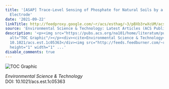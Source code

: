 ```yaml
---
title: '[ASAP] Trace-Level Sensing of Phosphate for Natural Soils by a Nano-Screen-Printed
  Electrode'
date: '2021-09-22'
linkTitle: http://feedproxy.google.com/~r/acs/esthag/~3/pBXb3rwXcUM/acs.est.1c05363
source: 'Environmental Science & Technology: Latest Articles (ACS Publications)'
description: '<p><img src="https://pubs.acs.org/na101/home/literatum/publisher/achs/journals/content/esthag/0/esthag.ahead-of-print/acs.est.1c05363/20210922/images/medium/es1c05363_0009.gif"
  alt="TOC Graphic"/></p><div><cite>Environmental Science & Technology</cite></div><div>DOI:
  10.1021/acs.est.1c05363</div><img src="http://feeds.feedburner.com/~r/acs/esthag/~4/pBXb3rwXcUM"
  height="1" width="1" ...'
disable_comments: true
---
```

<p><img src="https://pubs.acs.org/na101/home/literatum/publisher/achs/journals/content/esthag/0/esthag.ahead-of-print/acs.est.1c05363/20210922/images/medium/es1c05363_0009.gif" alt="TOC Graphic"/></p><div><cite>Environmental Science & Technology</cite></div><div>DOI: 10.1021/acs.est.1c05363</div><img src="http://feeds.feedburner.com/~r/acs/esthag/~4/pBXb3rwXcUM" height="1" width="1" ...